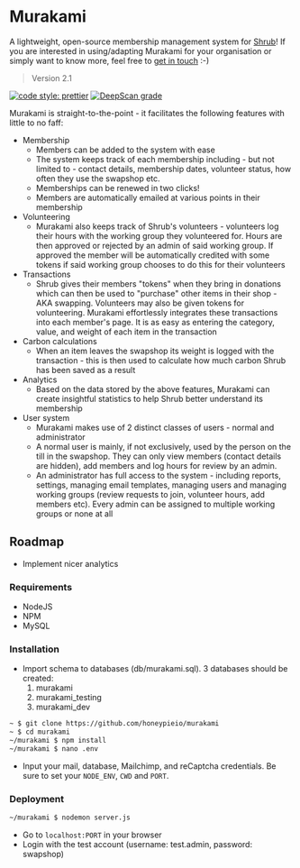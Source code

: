 # Murakami

A lightweight, open-source membership management system for [Shrub](https://shrubcoop.org)!
If you are interested in using/adapting Murakami for your organisation or simply want to know more, feel free to [get in touch](mailto:hello@rosshudson.co.uk) :-)

> Version 2.1

[![code style: prettier](https://img.shields.io/badge/code_style-prettier-ff69b4.svg?style=flat-square)](https://github.com/prettier/prettier)
[![DeepScan grade](https://deepscan.io/api/teams/2524/projects/3660/branches/32113/badge/grade.svg)](https://deepscan.io/dashboard#view=project&tid=2524&pid=3660&bid=32113)

Murakami is straight-to-the-point - it facilitates the following features with little to no faff:

-   Membership
    -   Members can be added to the system with ease
    -   The system keeps track of each membership including - but not limited to - contact details, membership dates, volunteer status, how often they use the swapshop etc.
    -   Memberships can be renewed in two clicks!
    -   Members are automatically emailed at various points in their membership
-   Volunteering
    -   Murakami also keeps track of Shrub's volunteers - volunteers log their hours with the working group they volunteered for. Hours are then approved or rejected by an admin of said working group. If approved the member will be automatically credited with some tokens if said working group chooses to do this for their volunteers
-   Transactions
    -   Shrub gives their members "tokens" when they bring in donations which can then be used to "purchase" other items in their shop - AKA swapping. Volunteers may also be given tokens for volunteering. Murakami effortlessly integrates these transactions into each member's page. It is as easy as entering the category, value, and weight of each item in the transaction
-   Carbon calculations
    -   When an item leaves the swapshop its weight is logged with the transaction - this is then used to calculate how much carbon Shrub has been saved as a result
-   Analytics
    -   Based on the data stored by the above features, Murakami can create insightful statistics to help Shrub better understand its membership
-   User system
    -   Murakami makes use of 2 distinct classes of users - normal and administrator
    -   A normal user is mainly, if not exclusively, used by the person on the till in the swapshop. They can only view members (contact details are hidden), add members and log hours for review by an admin.
    -   An administrator has full access to the system - including reports, settings, managing email templates, managing users and managing working groups (review requests to join, volunteer hours, add members etc). Every admin can be assigned to multiple working groups or none at all

## Roadmap

-   Implement nicer analytics

### Requirements

-   NodeJS
-   NPM
-   MySQL

### Installation

-   Import schema to databases (db/murakami.sql). 3 databases should be created:
    1. murakami
    2. murakami_testing
    3. murakami_dev

```sh
~ $ git clone https://github.com/honeypieio/murakami
~ $ cd murakami
~/murakami $ npm install
~/murakami $ nano .env
```

-   Input your mail, database, Mailchimp, and reCaptcha credentials. Be sure to set your `NODE_ENV`, `CWD` and `PORT`.

### Deployment

```sh
~/murakami $ nodemon server.js
```

-   Go to `localhost:PORT` in your browser
-   Login with the test account (username: test.admin, password: swapshop)

